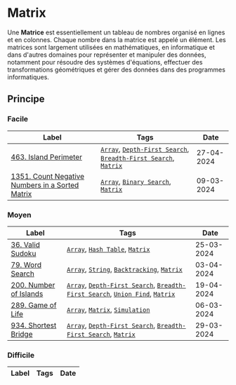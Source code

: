 # Matrix

Une **Matrice** est essentiellement un tableau de nombres organisé en lignes et en colonnes. Chaque nombre dans la matrice est appelé un élément. Les matrices sont largement utilisées en mathématiques, en informatique et dans d'autres domaines pour représenter et manipuler des données, notamment pour résoudre des systèmes d'équations, effectuer des transformations géométriques et gérer des données dans des programmes informatiques.

## Principe

### Facile

| Label                                                                                                                         | Tags                                                                                                                 | Date       |
| ----------------------------------------------------------------------------------------------------------------------------- | -------------------------------------------------------------------------------------------------------------------- | ---------- |
| [463. Island Perimeter](../Probleme/0463.%20Island%20Perimeter/)                                                              | [`Array`](./array.md), [`Depth-First Search`](./dfs.md), [`Breadth-First Search`](./bfs.md), [`Matrix`](./matrix.md) | 27-04-2024 |
| [1351. Count Negative Numbers in a Sorted Matrix](../Probleme/1351.%20Count%20Negative%20Numbers%20in%20a%20Sorted%20Matrix/) | [`Array`](./array.md), [`Binary Search`](./binary_search.md), [`Matrix`](./matrix.md)                                | 09-03-2024 |

### Moyen

| Label                                                                | Tags                                                                                                                                                  | Date       |
| -------------------------------------------------------------------- | ----------------------------------------------------------------------------------------------------------------------------------------------------- | ---------- |
| [36. Valid Sudoku](../Probleme/0036.%20Valid%20Sudoku/)              | [`Array`](./array.md), [`Hash Table`](./hash_table.md), [`Matrix`](./matrix.md)                                                                       | 25-03-2024 |
| [79. Word Search](../Probleme/0079.%20Word%20Search/)                | [`Array`](./array.md), [`String`](./string.md), [`Backtracking`](./backtracking.md), [`Matrix`](./matrix.md)                                          | 03-04-2024 |
| [200. Number of Islands](../Probleme/0200.%20Number%20of%20Islands/) | [`Array`](./array.md), [`Depth-First Search`](./dfs.md), [`Breadth-First Search`](./bfs.md), [`Union Find`](./union_find.md), [`Matrix`](./matrix.md) | 19-04-2024 |
| [289. Game of Life](../Probleme/0289.%20Game%20of%20Life/)           | [`Array`](./array.md), [`Matrix`](./matrix.md), [`Simulation`](./simulation.md)                                                                       | 06-03-2024 |
| [934. Shortest Bridge](../Probleme/0934.%20Shortest%20Bridge/)       | [`Array`](./array.md), [`Depth-First Search`](./dfs.md), [`Breadth-First Search`](./bfs.md), [`Matrix`](./matrix.md)                                  | 29-03-2024 |

### Difficile

| Label | Tags | Date |
| ----- | ---- | ---- |
